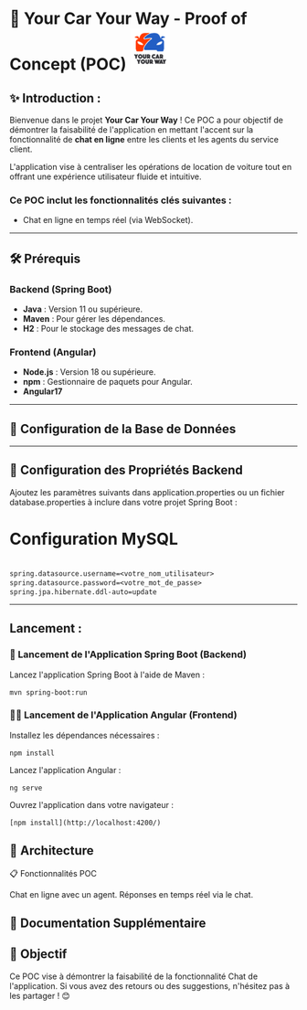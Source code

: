 # 🚗 Your Car Your Way - Proof of Concept (POC)   ![Your Car Your Way Logo](/P13-chat-frontend/src/assets/images/p13_logo.PNG)



## ✨ Introduction :

Bienvenue dans le projet **Your Car Your Way** ! Ce POC a pour objectif de démontrer la faisabilité de l'application en mettant l'accent sur la fonctionnalité de **chat en ligne** entre les clients et les agents du service client.

L'application vise à centraliser les opérations de location de voiture tout en offrant une expérience utilisateur fluide et intuitive.

### **Ce POC inclut les fonctionnalités clés suivantes :**

- Chat en ligne en temps réel (via WebSocket).

---

## 🛠️ Prérequis

### **Backend (Spring Boot)**
- **Java** : Version 11 ou supérieure.
- **Maven** : Pour gérer les dépendances.
- **H2** : Pour le stockage des messages de chat.


### **Frontend (Angular)**
- **Node.js** : Version 18 ou supérieure.
- **npm** : Gestionnaire de paquets pour Angular.
- **Angular17**

---

## 📂 Configuration de la Base de Données

---

## 🔧 Configuration des Propriétés Backend

Ajoutez les paramètres suivants dans application.properties ou un fichier database.properties à inclure dans votre projet Spring Boot :


# Configuration MySQL

```

spring.datasource.username=<votre_nom_utilisateur>
spring.datasource.password=<votre_mot_de_passe>
spring.jpa.hibernate.ddl-auto=update
```
---

## Lancement :

### 🚀 Lancement de l'Application Spring Boot (Backend)

Lancez l'application Spring Boot à l'aide de Maven :
```
mvn spring-boot:run
```

### 🏃‍♂️ Lancement de l'Application Angular (Frontend)

Installez les dépendances nécessaires :
```
npm install
```
Lancez l'application Angular :
```
ng serve
```
Ouvrez l'application dans votre navigateur :
```
[npm install](http://localhost:4200/)
```

## 📂 Architecture

📋 Fonctionnalités POC

Chat en ligne avec un agent.
Réponses en temps réel via le chat.

## 📂 Documentation Supplémentaire


## 🎯 Objectif

Ce POC vise à démontrer la faisabilité de la fonctionnalité Chat de l'application. Si vous avez des retours ou des suggestions, n'hésitez pas à les partager ! 😊
